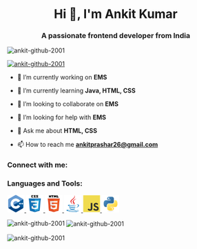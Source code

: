 <h1 align="center">Hi 👋, I'm Ankit Kumar</h1>
<h3 align="center">A passionate frontend developer from India</h3>

<p align="left"> <img src="https://komarev.com/ghpvc/?username=ankit-github-2001&label=Profile%20views&color=0e75b6&style=flat" alt="ankit-github-2001" /> </p>

<p align="left"> <a href="https://github.com/ryo-ma/github-profile-trophy"><img src="https://github-profile-trophy.vercel.app/?username=ankit-github-2001" alt="ankit-github-2001" /></a> </p>

- 🔭 I’m currently working on **EMS**

- 🌱 I’m currently learning **Java, HTML, CSS**

- 👯 I’m looking to collaborate on **EMS**

- 🤝 I’m looking for help with **EMS**

- 💬 Ask me about **HTML, CSS**

- 📫 How to reach me **ankitprashar26@gmail.com**

<h3 align="left">Connect with me:</h3>
<p align="left">
</p>

<h3 align="left">Languages and Tools:</h3>
<p align="left"> <a href="https://www.w3schools.com/cpp/" target="_blank" rel="noreferrer"> <img src="https://raw.githubusercontent.com/devicons/devicon/master/icons/cplusplus/cplusplus-original.svg" alt="cplusplus" width="40" height="40"/> </a> <a href="https://www.w3schools.com/css/" target="_blank" rel="noreferrer"> <img src="https://raw.githubusercontent.com/devicons/devicon/master/icons/css3/css3-original-wordmark.svg" alt="css3" width="40" height="40"/> </a> <a href="https://www.w3.org/html/" target="_blank" rel="noreferrer"> <img src="https://raw.githubusercontent.com/devicons/devicon/master/icons/html5/html5-original-wordmark.svg" alt="html5" width="40" height="40"/> </a> <a href="https://www.java.com" target="_blank" rel="noreferrer"> <img src="https://raw.githubusercontent.com/devicons/devicon/master/icons/java/java-original.svg" alt="java" width="40" height="40"/> </a> <a href="https://developer.mozilla.org/en-US/docs/Web/JavaScript" target="_blank" rel="noreferrer"> <img src="https://raw.githubusercontent.com/devicons/devicon/master/icons/javascript/javascript-original.svg" alt="javascript" width="40" height="40"/> </a> <a href="https://www.python.org" target="_blank" rel="noreferrer"> <img src="https://raw.githubusercontent.com/devicons/devicon/master/icons/python/python-original.svg" alt="python" width="40" height="40"/> </a> </p>

<p><img align="left" src="https://github-readme-stats.vercel.app/api/top-langs?username=ankit-github-2001&show_icons=true&locale=en&layout=compact" alt="ankit-github-2001" /></p>

<p>&nbsp;<img align="center" src="https://github-readme-stats.vercel.app/api?username=ankit-github-2001&show_icons=true&locale=en" alt="ankit-github-2001" /></p>

<p><img align="center" src="https://github-readme-streak-stats.herokuapp.com/?user=ankit-github-2001&" alt="ankit-github-2001" /></p>
